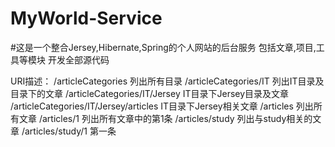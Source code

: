 # MyWorld-Service
#这是一个整合Jersey,Hibernate,Spring的个人网站的后台服务
 包括文章,项目,工具等模块
 开发全部源代码
 
URI描述：
/articleCategories 列出所有目录
/articleCategories/IT 列出IT目录及目录下的文章
/articleCategories/IT/Jersey IT目录下Jersey目录及文章
/articleCategories/IT/Jersey/articles  IT目录下Jersey相关文章
/articles 列出所有文章
/articles/1 列出所有文章中的第1条
/articles/study 列出与study相关的文章
/articles/study/1 第一条

